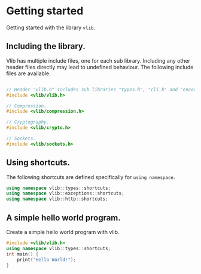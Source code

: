 # Getting started
Getting started with the library `vlib`.

## Including the library.
Vlib has multiple include files, one for each sub library. Including any other header files directly may lead to undefined behaviour. The following include files are available.
```cpp

// Header "vlib.h" includes sub libraries "types.h", "cli.h" and "encoding.h".
#include <vlib/vlib.h>

// Compression.
#include <vlib/compression.h>

// Cryptography.
#include <vlib/crypto.h>

// Sockets.
#include <vlib/sockets.h>

```

## Using shortcuts.
The following shortcuts are defined specifically for `using namespace`. 
```cpp
using namespace vlib::types::shortcuts;
using namespace vlib::exceptions::shortcuts;
using namespace vlib::http::shortcuts;
```

## A simple hello world program.
Create a simple hello world program with vlib.
```cpp
#include <vlib/vlib.h>
using namespace vlib::types::shortcuts;
int main() {
	print("Hello World!");
}
```


